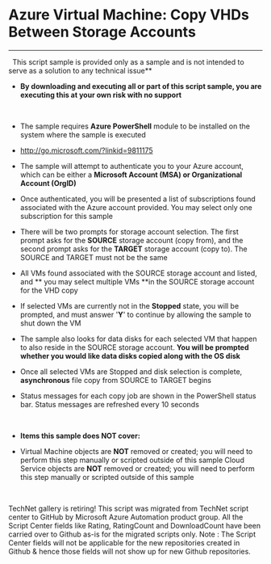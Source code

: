 ﻿Azure Virtual Machine: Copy VHDs Between Storage Accounts
=========================================================


  *  **
 
This script sample is provided only as a sample and is not intended to serve as a solution to any technical issue**

  *  **By downloading and executing all or part of this script sample, you are executing this at your own risk with no support**


 


  *  The sample requires **Azure PowerShell** module to be installed on the system where the sample is executed

  *  http://go.microsoft.com/?linkid=9811175 

  *  The sample will attempt to authenticate you to your Azure account, which can be either a
**Microsoft Account (MSA) or Organizational Account (OrgID)** 
  *  Once authenticated, you will be presented a list of subscriptions found associated with the Azure account provided. You may select only one subscription for this sample

  *  There will be two prompts for storage account selection. The first prompt asks for the
**SOURCE** storage account (copy from), and the second prompt asks for the
**TARGET** storage account (copy to). The SOURCE and TARGET must not be the same

  *  All VMs found associated with the SOURCE storage account and listed, and **
you may select multiple VMs **in the SOURCE storage account for the VHD copy

  *  If selected VMs are currently not in the **Stopped** state, you will be prompted, and must answer '**Y**' to continue by allowing the sample to shut down the VM

  *  The sample also looks for data disks for each selected VM that happen to also reside in the SOURCE storage account.
**You will be prompted whether you would like data disks copied along with the OS disk**

  *  Once all selected VMs are Stopped and disk selection is complete, **asynchronous** file copy from SOURCE to TARGET begins

  *  Status messages for each copy job are shown in the PowerShell status bar. Status messages are refreshed every 10 seconds


 


  *  **Items this sample does NOT cover:**

  *  Virtual Machine objects are **NOT** removed or created; you will need to perform this step manually or scripted outside of this sample
Cloud Service objects are **NOT** removed or created; you will need to perform this step manually or scripted outside of this sample




 



    
TechNet gallery is retiring! This script was migrated from TechNet script center to GitHub by Microsoft Azure Automation product group. All the Script Center fields like Rating, RatingCount and DownloadCount have been carried over to Github as-is for the migrated scripts only. Note : The Script Center fields will not be applicable for the new repositories created in Github & hence those fields will not show up for new Github repositories.
